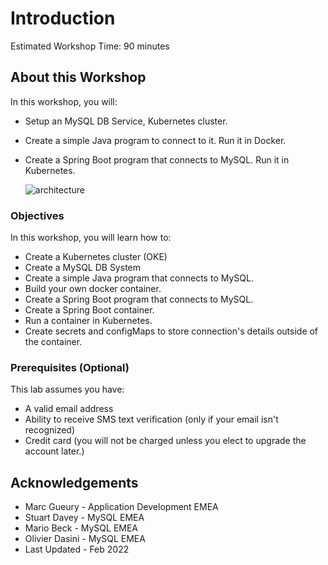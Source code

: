 # Introduction

Estimated Workshop Time: 90 minutes

## About this Workshop

In this workshop, you will: 
* Setup an MySQL DB Service, Kubernetes cluster.
* Create a simple Java program to connect to it. Run it in Docker.
* Create a Spring Boot program that connects to MySQL. Run it in Kubernetes.

  ![architecture](images/java-mysql-architecture.png)

### Objectives

In this workshop, you will learn how to:
* Create a Kubernetes cluster (OKE)
* Create a MySQL DB System
* Create a simple Java program that connects to MySQL. 
* Build your own docker container.
* Create a Spring Boot program that connects to MySQL. 
* Create a Spring Boot container. 
* Run a container in Kubernetes.
* Create secrets and configMaps to store connection's details outside of the container.

### Prerequisites (Optional)

This lab assumes you have:
*  A valid email address
*  Ability to receive SMS text verification (only if your email isn't recognized)
*  Credit card (you will not be charged unless you elect to upgrade the account later.)

## Acknowledgements
* Marc Gueury - Application Development EMEA
* Stuart Davey - MySQL EMEA
* Mario Beck - MySQL EMEA
* Olivier Dasini - MySQL EMEA
* Last Updated - Feb 2022

